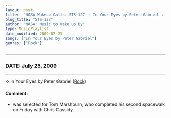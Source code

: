 ```yaml
---
layout: post
title:  "NASA Wakeup Calls: STS-127 ⊹ In Your Eyes by Peter Gabriel ✦ July 25, 2009"
blog_title: "STS-127"
author: "NASA: Music to Wake Up By"
type: MusicPlaylist
date_modified: 2009-07-25
songs: ["In Your Eyes by Peter Gabriel"]
genres: ["Rock"]
---
```


----
### DATE: July 25, 2009
----
⊹ In Your Eyes *by* Peter Gabriel ([Rock](https://www.discogs.com/genre/Rock)) <a target="blank_" href="https://www.discogs.com/Peter-Gabriel-In-Your-EyesIn-Your-Eyes-Live-Version/release/14450102">
    <i class="fas fa-compact-disc"
       title="Discogs entry for this song"
       alt="Discogs entry for this song"
       style="font-size: 1.1em;"></i></a>
    

#### Comment:
* was selected for Tom Marshburn, who completed his second spacewalk on Friday with Chris Cassidy.



<br/>
<center>
	<a target="_blank"
	   href="https://twitter.com/intent/tweet?hashtags=Space,NASA,Playlist,NASAWakeupCalls,SpaceProgram&text=🚀 {{ page.author}}, '{{ page.songs.first }}' {{ page.title }}, {{ page.date | date: '%B %d, %Y' }}, {{ site.url }}{{ page.url }}&via=nasawakeupcalls"><i class="fab fa-twitter" title="Tweet this page" alt="Tweet this page" style="font-size: 1.3em;"></i></a>
	&nbsp; 	<i class="fas fa-user-astronaut" style="font-size: 1.5em;"></i> &nbsp;
    <a id="custom_amazon_link"
       type="amzn" search="#"
       category="popular music">
    <i class="fab fa-amazon" style="font-size: 1.3em;"></i></a>
</center>

<!-- Randomly resolve an individual entry from a song array -->
<script src="/assets/javascript/seedrandom.min.js"></script>
<script>
  var wake_me_up = ["In Your Eyes by Peter Gabriel"];
  var prng = new Math.seedrandom();
  function randomSong() {
    song = wake_me_up[Math.floor(Math.random() * wake_me_up.length)];
    var amazon_link = document.getElementById("custom_amazon_link");
    amazon_link.setAttribute("search", song);
  }
  window.onload = randomSong();
</script>
